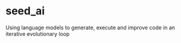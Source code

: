 # seed_ai
Using language models to generate, execute and improve code in an iterative evolutionary loop
